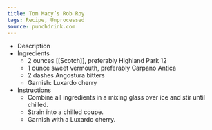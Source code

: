 ```yaml
---
title: Tom Macy’s Rob Roy
tags: Recipe, Unprocessed
source: punchdrink.com
---
```


- Description
- Ingredients
	- 2 ounces [[Scotch]], preferably Highland Park 12
	- 1 ounce sweet vermouth, preferably Carpano Antica
	- 2 dashes Angostura bitters
	- Garnish: Luxardo cherry
- Instructions
	- Combine all ingredients in a mixing glass over ice and stir until chilled.
	- Strain into a chilled coupe.
	- Garnish with a Luxardo cherry.